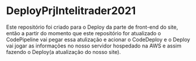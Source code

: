 # DeployPrjIntelitrader2021
Este repositório foi criado para o Deploy da parte de front-end do site,
então a partir do momento que este repositório for atualizado o CodePipeline vai pegar essa atulização
e acionar o CodeDeploy e o Deploy vai jogar as informações no nosso servidor hospedado na AWS e assim fazendo
o Deploy(a atualização do nosso site).
